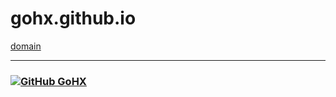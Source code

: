 # gohx.github.io
[domain](https://gohx.github.io/domain/)

---
### [![GitHub GoHX](https://img.shields.io/github/followers/gohx?label=follow+me&style=social)](https://github.com/gohx)
